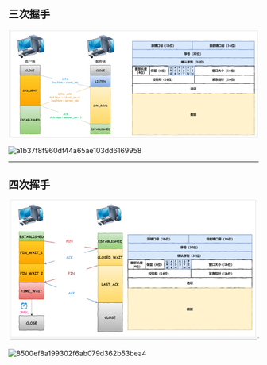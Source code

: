 ## 三次握手

<img src="./assets/TCP三次握手.assets/image-20250625134752261.png" alt="image-20250625134752261"  />

![a1b37f8f960df44a65ae103dd6169958](./TCP三次握手.assets/a1b37f8f960df44a65ae103dd6169958.jpeg)

------

## 四次挥手

![image-20250529161735378](./assets/TCP三次握手.assets/image-20250529161735378.png)

![8500ef8a199302f6ab079d362b53bea4](./TCP三次握手.assets/8500ef8a199302f6ab079d362b53bea4.jpeg)